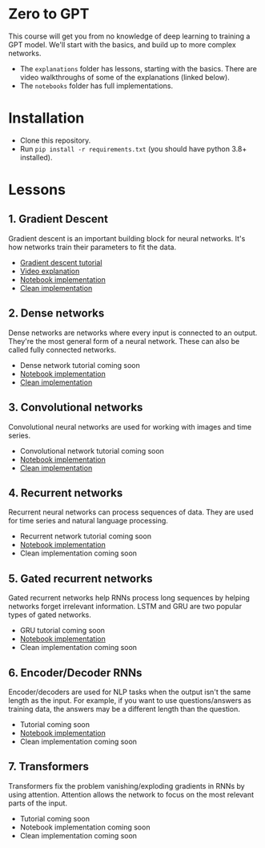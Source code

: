 # Zero to GPT

This course will get you from no knowledge of deep learning to training a GPT model.  We'll start with the basics, and build up to more complex networks.

- The `explanations` folder has lessons, starting with the basics.  There are video walkthroughs of some of the explanations (linked below).
- The `notebooks` folder has full implementations.

# Installation

- Clone this repository.
- Run `pip install -r requirements.txt` (you should have python 3.8+ installed).

# Lessons

## 1. Gradient Descent

Gradient descent is an important building block for neural networks.  It's how networks train their parameters to fit the data.

- [Gradient descent tutorial](explanations/linreg.ipynb)
- [Video explanation](https://youtu.be/-cs5D91eBLE)
- [Notebook implementation](notebooks/linreg/linreg.ipynb)
- [Clean implementation](nnets/dense.py)

## 2. Dense networks

Dense networks are networks where every input is connected to an output.  They're the most general form of a neural network.  These can also be called fully connected networks.

- Dense network tutorial coming soon
- [Notebook implementation](notebooks/dense/dense.ipynb)
- [Clean implementation](nnets/dense.py)

## 3. Convolutional networks

Convolutional neural networks are used for working with images and time series.

- Convolutional network tutorial coming soon
- [Notebook implementation](notebooks/cnn/cnn.ipynb)
- [Clean implementation](nnets/conv.py)

## 4. Recurrent networks

Recurrent neural networks can process sequences of data.  They are used for time series and natural language processing.

- Recurrent network tutorial coming soon
- [Notebook implementation](notebooks/rnn/rnn.ipynb)
- Clean implementation coming soon

## 5. Gated recurrent networks

Gated recurrent networks help RNNs process long sequences by helping networks forget irrelevant information.  LSTM and GRU are two popular types of gated networks.

- GRU tutorial coming soon
- [Notebook implementation](notebooks/gru/gru.ipynb)
- Clean implementation coming soon

## 6.  Encoder/Decoder RNNs

Encoder/decoders are used for NLP tasks when the output isn't the same length as the input.  For example, if you want to use questions/answers as training data, the answers may be a different length than the question.

- Tutorial coming soon
- [Notebook implementation](notebooks/rnnencoder/encoder.ipynb)
- Clean implementation coming soon

## 7. Transformers

Transformers fix the problem vanishing/exploding gradients in RNNs by using attention.  Attention allows the network to focus on the most relevant parts of the input.

- Tutorial coming soon
- Notebook implementation coming soon
- Clean implementation coming soon